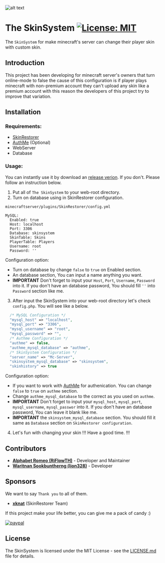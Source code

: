 ![alt text](https://i.imgur.com/pjuawRU.jpg "banner")
# The SkinSystem [![License: MIT](https://img.shields.io/badge/License-MIT-green.svg)](https://opensource.org/licenses/MIT)
The `SkinSystem` for make minecraft's server can change their player skin with custom skin.

## Introduction
This project has been developing for minecraft server's owners that turn online-mode to false the cause of this configuration is if player plays minecraft with non-premium account they can't upload any skin like a premium account with this reason the developers of this project try to improve that variation.

## Installation
### Requirements:
- [SkinRestorer](https://www.spigotmc.org/resources/skinsrestorer.2124/)
- [AuthMe](https://www.spigotmc.org/resources/authmereloaded.6269/) (Optional)
- WebServer
- Database

### Usage:
You can instantly use it by download an [release verion](https://github.com/riflowth/SkinSystem/releases). If you don't. Please follow an instruction below.

1. Put all of `The SkinSystem` to your web-root directory. 
2. Turn on database using in SkinRestorer configuration.
```
minecraftserver/plugins/SkinRestorer/config.yml
```
```YML
MySQL:
  Enabled: true
  Host: localhost
  Port: 3306
  Database: skinsystem
  SkinTable: Skins
  PlayerTable: Players
  Username: root
  Password: ''
```
Configuration option:
* Turn on database by change `false` to `true` on Enabled section.
* An database section, You can input a name anything you want.
* **IMPORTANT** Don't forget to input your `Host`, `Port`, `Username`, `Password` into it. If you don't have an database password, You should fill `''` into `Password` section like me.
3. After input the SkinSystem into your web-root directory let's check `config.php`. You will see like a below.
```PHP
  /* MySQL Configuration */
  "mysql_host" => "localhost",
  "mysql_port" => "3306",
  "mysql_username" => "root",
  "mysql_password" => "",
  /* Authme Configuration */
  "authme" => false,
  "authme_mysql_database" => "authme",
  /* SkinSystem Configuration */
  "server_name" => "Mc-Server",
  "skinsystem_mysql_database" => "skinsystem",
  "skinhistory" => true
```
Configuration option:
* If you want to work with [AuthMe](https://www.spigotmc.org/resources/authmereloaded.6269/) for authenication. You can change `false` to `true` on `authme` section.
* Change `authme_mysql_database` to the correct as you used on `authme`.
* **IMPORTANT** Don't forget to input your `mysql_host`, `mysql_port`, `mysql_username`, `mysql_passwor` into it. If you don't have an database password, You can leave it blank like me.
* **IMPORTANT** the `skinsystem_mysql_database` section. You should fill it same as `Database` section on `SkinRestorer configuration`.
4. Let's fun with changing your skin !!! Have a good time. !!!

## Contributors
- **[Alphabet Romeo (RiFlowTH)](https://www.facebook.com/alphabet.romeo.90)** - Developer and Maintainer
- **[Waritnan Sookbuntherng (lion328)](https://github.com/lion328)** - Developer

## Sponsors
We want to say `Thank you` to all of them.

- **[xknat](https://github.com/xknat)** (SkinRestorer Team)

If this project make your life better, you can give me a pack of candy :) 

[![paypal](https://www.paypalobjects.com/en_US/i/btn/btn_donateCC_LG.gif)](https://www.paypal.me/wheprakhone)

## License
The SkinSystem is licensed under the MIT License - see the [LICENSE.md](https://github.com/riflowth/SkinSystem/blob/master/LICENSE) file for details.
